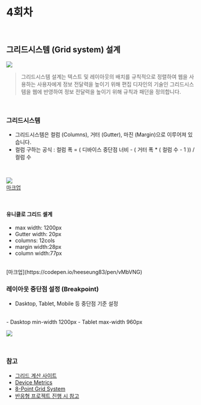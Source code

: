 # 4회차

<br>

## 그리드시스템 (Grid system) 설계
![](https://i.imgur.com/vR7TIDW.png)
> 그리드시스템 설계는 텍스트 및 레이아웃의 배치를 규칙적으로 정렬하여 웹을 사용하는 사용자에게 정보 전달력을 높이기 위해 편집 디자인의 기술인 그리드시스템을 웹에 반영하여 정보 전달력을 높이기 위해 규칙과 패던을 정의합니다.

<br>

### 그리드시스템
 - 그리드시스템은 컬럼 (Columns), 거터 (Gutter), 마진 (Margin)으로 이루어져 있습니다.
 - 컬럼 구하는 공식 : 컬럼 폭 = ( 디바이스 중단점 너비 - ( 거터 폭 * ( 컬럼 수 - 1 )) / 컬럼 수
<br>

![](https://i.imgur.com/7eTAIUG.png)
<br>
[마크업](https://codepen.io/heeseung83/pen/yrEvzz)

<br>

#### 유니클로 그리드 셀계
- max width: 1200px
- Gutter width: 20px
- columns: 12cols
- margin width:28px
- column width:77px
<br>
 [마크업](https://codepen.io/heeseung83/pen/vMbVNG)


### 레이아웃 중단점 설정 (Breakpoint)
- Dasktop, Tablet, Mobile 등 중단점 기준 설정

<br>
- Dasktop min-width 1200px
- Tablet max-width 960px

<br>

![](https://i.imgur.com/D43c5UQ.png)

<br>

### 참고
- [그리드 계산 사이트](http://gridcalculator.dk/)
- [Device Metrics](https://material.io/tools/devices/)
- [8-Point Grid System](https://builttoadapt.io/intro-to-the-8-point-grid-system-d2573cde8632)
- [반응형 프로젝트 진행 시 참고](https://i.imgur.com/UQWlHW3.png)